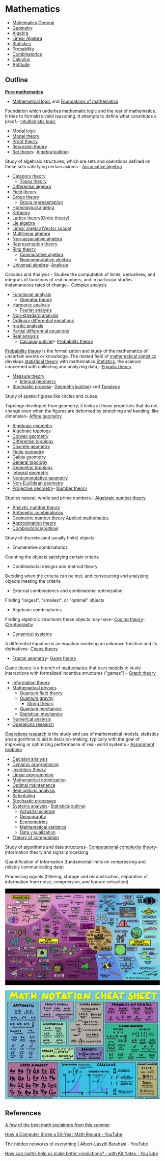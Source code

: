 # Mathematics

- [Mahematics General](mathematics/general/readme.md)
- [Geometry](geometry/readme.md)
- [Algebra](algebra/readme.md)
- [Linear Algebra](linear-algebra/readme.md)
- [Statistics](statistics/readme.md)
- [Probability](probability/readme.md)
- [Combinatorics](combinatorics/readme.md)
- [Calculus](calculus/readme.md)
- [Aptitude](aptitude/readme.md)

## Outline

[**Pure mathematics**](https://en.wikipedia.org/wiki/Pure_mathematics)

- [Mathematical logic](https://en.wikipedia.org/wiki/Mathematical_logic) and [Foundations of mathematics](https://en.wikipedia.org/wiki/Foundations_of_mathematics)

Foundation which underlies mathematic logic and the rest of mathematics. It tries to formalize valid reasoning. It attempts to define what constitutes a proof.- [Intuitionistic logic](https://en.wikipedia.org/wiki/Intuitionistic_logic)

- [Modal logic](https://en.wikipedia.org/wiki/Modal_logic)
- [Model theory](https://en.wikipedia.org/wiki/Model_theory)
- [Proof theory](https://en.wikipedia.org/wiki/Proof_theory)
- [Recursion theory](https://en.wikipedia.org/wiki/Recursion_theory)
- [Set theory](https://en.wikipedia.org/wiki/Set_theory)- [Algebra](https://en.wikipedia.org/wiki/Algebra)([outline](https://en.wikipedia.org/wiki/Outline_of_algebra))

Study of algebraic structures, which are sets and operations defined on these sets satisfying certain axioms.- [Associative algebra](https://en.wikipedia.org/wiki/Associative_algebra)

- [Category theory](https://en.wikipedia.org/wiki/Category_theory)
    - [Topos theory](https://en.wikipedia.org/wiki/Topos)
- [Differential algebra](https://en.wikipedia.org/wiki/Differential_algebra)
- [Field theory](https://en.wikipedia.org/wiki/Field_theory_(mathematics))
- [Group theory](https://en.wikipedia.org/wiki/Group_theory)
    - [Group representation](https://en.wikipedia.org/wiki/Group_representation)
- [Homological algebra](https://en.wikipedia.org/wiki/Homological_algebra)
- [K-theory](https://en.wikipedia.org/wiki/K-theory)
- [Lattice theory](https://en.wikipedia.org/wiki/Lattice_theory)([Order theory](https://en.wikipedia.org/wiki/Order_theory))
- [Lie algebra](https://en.wikipedia.org/wiki/Lie_algebra)
- [Linear algebra](https://en.wikipedia.org/wiki/Linear_algebra)([Vector space](https://en.wikipedia.org/wiki/Vector_space))
- [Multilinear algebra](https://en.wikipedia.org/wiki/Multilinear_algebra)
- [Non-associative algebra](https://en.wikipedia.org/wiki/Non-associative_algebra)
- [Representation theory](https://en.wikipedia.org/wiki/Representation_theory)
- [Ring theory](https://en.wikipedia.org/wiki/Ring_theory)
    - [Commutative algebra](https://en.wikipedia.org/wiki/Commutative_algebra)
    - [Noncommutative algebra](https://en.wikipedia.org/wiki/Noncommutative_algebra)
- [Universal algebra](https://en.wikipedia.org/wiki/Universal_algebra)- [Analysis](https://en.wikipedia.org/wiki/Mathematical_analysis)

Calculus and Analysis - Studies the computation of limits, derivatives, and integrals of functions of real numbers, and in particular studies instantaneous rates of change.- [Complex analysis](https://en.wikipedia.org/wiki/Complex_analysis)

- [Functional analysis](https://en.wikipedia.org/wiki/Functional_analysis)
    - [Operator theory](https://en.wikipedia.org/wiki/Operator_theory)
- [Harmonic analysis](https://en.wikipedia.org/wiki/Harmonic_analysis)
    - [Fourier analysis](https://en.wikipedia.org/wiki/Fourier_analysis)
- [Non-standard analysis](https://en.wikipedia.org/wiki/Non-standard_analysis)
- [Ordinary differential equations](https://en.wikipedia.org/wiki/Ordinary_differential_equations)
- [p-adic analysis](https://en.wikipedia.org/wiki/P-adic_analysis)
- [Partial differential equations](https://en.wikipedia.org/wiki/Partial_differential_equations)
- [Real analysis](https://en.wikipedia.org/wiki/Real_analysis)
    - [Calculus](https://en.wikipedia.org/wiki/Calculus)([outline](https://en.wikipedia.org/wiki/Outline_of_calculus))- [Probability theory](https://en.wikipedia.org/wiki/Probability_theory)

[Probability theory](https://en.wikipedia.org/wiki/Probability_theory) is the formalization and study of the mathematics of uncertain events or knowledge. The related field of [mathematical statistics](https://en.wikipedia.org/wiki/Mathematical_statistics) develops [statistical theory](https://en.wikipedia.org/wiki/Statistical_theory) with mathematics.[Statistics](https://en.wikipedia.org/wiki/Statistics), the science concerned with collecting and analyzing data,- [Ergodic theory](https://en.wikipedia.org/wiki/Ergodic_theory)

- [Measure theory](https://en.wikipedia.org/wiki/Measure_theory)
    - [Integral geometry](https://en.wikipedia.org/wiki/Integral_geometry)
- [Stochastic process](https://en.wikipedia.org/wiki/Stochastic_process)- [Geometry](https://en.wikipedia.org/wiki/Geometry)([outline](https://en.wikipedia.org/wiki/Outline_of_geometry)) and [Topology](https://en.wikipedia.org/wiki/Topology)

Study of spatial figures like circles and cubes.

Topology developed from geometry; it looks at those properties that do not change even when the figures are deformed by stretching and bending, like dimension- [Affine geometry](https://en.wikipedia.org/wiki/Affine_geometry)

- [Algebraic geometry](https://en.wikipedia.org/wiki/Algebraic_geometry)
- [Algebraic topology](https://en.wikipedia.org/wiki/Algebraic_topology)
- [Convex geometry](https://en.wikipedia.org/wiki/Convex_geometry)
- [Differential topology](https://en.wikipedia.org/wiki/Differential_topology)
- [Discrete geometry](https://en.wikipedia.org/wiki/Discrete_geometry)
- [Finite geometry](https://en.wikipedia.org/wiki/Finite_geometry)
- [Galois geometry](https://en.wikipedia.org/wiki/Galois_geometry)
- [General topology](https://en.wikipedia.org/wiki/General_topology)
- [Geometric topology](https://en.wikipedia.org/wiki/Geometric_topology)
- [Integral geometry](https://en.wikipedia.org/wiki/Integral_geometry)
- [Noncommutative geometry](https://en.wikipedia.org/wiki/Noncommutative_geometry)
- [Non-Euclidean geometry](https://en.wikipedia.org/wiki/Non-Euclidean_geometry)
- [Projective geometry](https://en.wikipedia.org/wiki/Projective_geometry)- [Number theory](https://en.wikipedia.org/wiki/Number_theory)

Studies natural, whole and prime numbers.- [Algebraic number theory](https://en.wikipedia.org/wiki/Algebraic_number_theory)

- [Analytic number theory](https://en.wikipedia.org/wiki/Analytic_number_theory)
- [Arithmetic combinatorics](https://en.wikipedia.org/wiki/Arithmetic_combinatorics)
- [Geometric number theory](https://en.wikipedia.org/wiki/Geometric_number_theory)
[Applied mathematics](https://en.wikipedia.org/wiki/Applied_mathematics)
- [Approximation theory](https://en.wikipedia.org/wiki/Approximation_theory)
- [Combinatorics](https://en.wikipedia.org/wiki/Combinatorics)([outline](https://en.wikipedia.org/wiki/Outline_of_combinatorics))

Study of discrete (and usually finite) objects

- Enumerative combinatorics

Counting the objects satisfying certain criteria

- Combinatorial designs and matroid theory

Deciding when the criteria can be met, and constructing and analyzing objects meeting the criteria

- External combinatorics and combinatorial optimization

Finding "largest", "smallest", or "optimal" objects

- Algebraic combinatorics

Finding algebraic structures these objects may have- [Coding theory](https://en.wikipedia.org/wiki/Coding_theory)- [Cryptography](https://en.wikipedia.org/wiki/Cryptography)

- [Dynamical systems](https://en.wikipedia.org/wiki/Dynamical_systems)

A differential equation is an equation involving an unknown function and its derivatives- [Chaos theory](https://en.wikipedia.org/wiki/Chaos_theory)

- [Fractal geometry](https://en.wikipedia.org/wiki/Fractal_geometry)- [Game theory](https://en.wikipedia.org/wiki/Game_theory)

[Game theory](https://en.wikipedia.org/wiki/Game_theory) is a branch of [mathematics](https://en.wikipedia.org/wiki/Mathematics) that uses [models](https://en.wikipedia.org/wiki/Model_(abstract)) to study interactions with formalized incentive structures ("games").- [Graph theory](https://en.wikipedia.org/wiki/Graph_theory)

- [Information theory](https://en.wikipedia.org/wiki/Information_theory)
- [Mathematical physics](https://en.wikipedia.org/wiki/Mathematical_physics)
    - [Quantum field theory](https://en.wikipedia.org/wiki/Quantum_field_theory)
    - [Quantum gravity](https://en.wikipedia.org/wiki/Quantum_gravity)
        - [String theory](https://en.wikipedia.org/wiki/String_theory)
    - [Quantum mechanics](https://en.wikipedia.org/wiki/Quantum_mechanics)
    - [Statistical mechanics](https://en.wikipedia.org/wiki/Statistical_mechanics)
- [Numerical analysis](https://en.wikipedia.org/wiki/Numerical_analysis)
- [Operations research](https://en.wikipedia.org/wiki/Operations_research)

[Operations research](https://en.wikipedia.org/wiki/Operations_research) is the study and use of mathematical models, statistics and algorithms to aid in decision-making, typically with the goal of improving or optimizing performance of real-world systems.- [Assignment problem](https://en.wikipedia.org/wiki/Assignment_problem)

- [Decision analysis](https://en.wikipedia.org/wiki/Decision_analysis)
- [Dynamic programming](https://en.wikipedia.org/wiki/Dynamic_programming)
- [Inventory theory](https://en.wikipedia.org/wiki/Inventory_theory)
- [Linear programming](https://en.wikipedia.org/wiki/Linear_programming)
- [Mathematical optimization](https://en.wikipedia.org/wiki/Mathematical_optimization)
- [Optimal maintenance](https://en.wikipedia.org/wiki/Optimal_maintenance)
- [Real options analysis](https://en.wikipedia.org/wiki/Real_options_analysis)
- [Scheduling](https://en.wikipedia.org/wiki/Job_shop_scheduling)
- [Stochastic processes](https://en.wikipedia.org/wiki/Stochastic_processes)
- [Systems analysis](https://en.wikipedia.org/wiki/Systems_analysis)- [Statistics](https://en.wikipedia.org/wiki/Statistics)([outline](https://en.wikipedia.org/wiki/Outline_of_statistics))
    - [Actuarial science](https://en.wikipedia.org/wiki/Actuarial_science)
    - [Demography](https://en.wikipedia.org/wiki/Demography)
    - [Econometrics](https://en.wikipedia.org/wiki/Econometrics)
    - [Mathematical statistics](https://en.wikipedia.org/wiki/Mathematical_statistics)
    - [Data visualization](https://en.wikipedia.org/wiki/Data_visualization)
- [Theory of computation](https://en.wikipedia.org/wiki/Theory_of_computation)

Study of algorithms and data structures- [Computational complexity theory](https://en.wikipedia.org/wiki/Computational_complexity_theory)- Information theory and signal processing

Quantification of information (fundamental limits on compressing and reliably communicating data)

Processing signals (filtering, storage and reconstruction, separation of information from noise, compression, and feature extraction)

![image](../media/maths-Outline-image1.jpg)

![image](../media/Outline-image2.jpg)

## References

[A few of the best math explainers from this summer](https://www.youtube.com/watch?v=F3Qixy-r_rQ)

[How a Computer Broke a 50-Year Math Record - YouTube](https://www.youtube.com/watch?v=fDAPJ7rvcUw&ab_channel=QuantaMagazine)

[The hidden networks of everything | Albert-László Barabási - YouTube](https://www.youtube.com/watch?v=RfgjHoVCZwU)

[How can maths help us make better predictions? - with Kit Yates - YouTube](https://www.youtube.com/watch?v=ehXZHY_jgI0)
